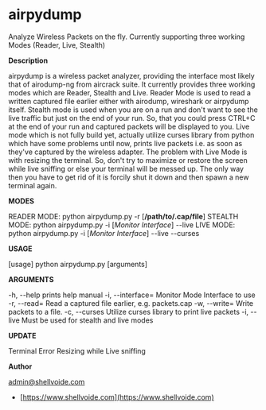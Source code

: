# airpydump
Analyze Wireless Packets on the fly. Currently supporting three working Modes (Reader, Live, Stealth)

**Description**

  airpydump is a wireless packet analyzer, providing the interface most likely that of airodump-ng from aircrack suite. It currently provides three working modes which are Reader, Stealth and Live. Reader Mode is used to read a written captured file earlier either with airodump, wireshark or airpydump itself. Stealth mode is used when you are on a run and don't want to see the live traffic but just on the end of your run. So, that you could press CTRL+C at the end of your run and captured packets will be displayed to you. Live mode which is not fully build yet, actually utilize curses library from python which have some problems until now, prints live packets i.e. as soon as they've captured by the wireless adapter. The problem with Live Mode is with resizing the terminal. So, don't try to maximize or restore the screen while live sniffing or else your terminal will be messed up. The only way then you have to get rid of it is forcily shut it down and then spawn a new terminal again. 
  
**MODES**

READER MODE: python airpydump.py -r [**/path/to/.cap/file**]
STEALTH MODE: python airpydump.py -i [*Monitor Interface*] --live
LIVE MODE: python airpydump.py -i [*Monitor Interface*] --live --curses

**USAGE**

[usage] python airpydump.py [arguments]

**ARGUMENTS**

-h, --help                      prints help manual
-i, --interface=                Monitor Mode Interface to use
-r, --read=                     Read a captured file earlier, e.g. packets.cap
-w, --write=                    Write packets to a file.
-c, --curses                    Utilize curses library to print live packets
-i, --live                      Must be used for stealth and live modes

**UPDATE**

Terminal Error Resizing while Live sniffing

**Author**

admin@shellvoide.com
* [https://www.shellvoide.com](https://www.shellvoide.com)
